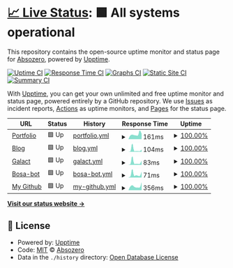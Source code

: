 # [📈 Live Status](https://absozero.github.io/uptime): <!--live status--> **🟩 All systems operational**

This repository contains the open-source uptime monitor and status page for [Absozero](https://linktr.ee/Absozero), powered by [Upptime](https://github.com/upptime/upptime).

[![Uptime CI](https://github.com/absozero/uptime/workflows/Uptime%20CI/badge.svg)](https://github.com/absozero/uptime/actions?query=workflow%3A%22Uptime+CI%22)
[![Response Time CI](https://github.com/absozero/uptime/workflows/Response%20Time%20CI/badge.svg)](https://github.com/absozero/uptime/actions?query=workflow%3A%22Response+Time+CI%22)
[![Graphs CI](https://github.com/absozero/uptime/workflows/Graphs%20CI/badge.svg)](https://github.com/absozero/uptime/actions?query=workflow%3A%22Graphs+CI%22)
[![Static Site CI](https://github.com/absozero/uptime/workflows/Static%20Site%20CI/badge.svg)](https://github.com/absozero/uptime/actions?query=workflow%3A%22Static+Site+CI%22)
[![Summary CI](https://github.com/absozero/uptime/workflows/Summary%20CI/badge.svg)](https://github.com/absozero/uptime/actions?query=workflow%3A%22Summary+CI%22)

With [Upptime](https://upptime.js.org), you can get your own unlimited and free uptime monitor and status page, powered entirely by a GitHub repository. We use [Issues](https://github.com/absozero/uptime/issues) as incident reports, [Actions](https://github.com/absozero/uptime/actions) as uptime monitors, and [Pages](https://absozero.github.io/uptime) for the status page.

<!--start: status pages-->
<!-- This summary is generated by Upptime (https://github.com/upptime/upptime) -->
<!-- Do not edit this manually, your changes will be overwritten -->
<!-- prettier-ignore -->
| URL | Status | History | Response Time | Uptime |
| --- | ------ | ------- | ------------- | ------ |
| <img alt="" src="https://icons.duckduckgo.com/ip3/absozero.github.io.ico" height="13"> [Portfolio](https://absozero.github.io) | 🟩 Up | [portfolio.yml](https://github.com/absozero/uptime/commits/HEAD/history/portfolio.yml) | <details><summary><img alt="Response time graph" src="./graphs/portfolio/response-time-week.png" height="20"> 161ms</summary><br><a href="https://absozero.github.io/uptime/history/portfolio"><img alt="Response time 102" src="https://img.shields.io/endpoint?url=https%3A%2F%2Fraw.githubusercontent.com%2Fabsozero%2Fuptime%2FHEAD%2Fapi%2Fportfolio%2Fresponse-time.json"></a><br><a href="https://absozero.github.io/uptime/history/portfolio"><img alt="24-hour response time 182" src="https://img.shields.io/endpoint?url=https%3A%2F%2Fraw.githubusercontent.com%2Fabsozero%2Fuptime%2FHEAD%2Fapi%2Fportfolio%2Fresponse-time-day.json"></a><br><a href="https://absozero.github.io/uptime/history/portfolio"><img alt="7-day response time 161" src="https://img.shields.io/endpoint?url=https%3A%2F%2Fraw.githubusercontent.com%2Fabsozero%2Fuptime%2FHEAD%2Fapi%2Fportfolio%2Fresponse-time-week.json"></a><br><a href="https://absozero.github.io/uptime/history/portfolio"><img alt="30-day response time 117" src="https://img.shields.io/endpoint?url=https%3A%2F%2Fraw.githubusercontent.com%2Fabsozero%2Fuptime%2FHEAD%2Fapi%2Fportfolio%2Fresponse-time-month.json"></a><br><a href="https://absozero.github.io/uptime/history/portfolio"><img alt="1-year response time 105" src="https://img.shields.io/endpoint?url=https%3A%2F%2Fraw.githubusercontent.com%2Fabsozero%2Fuptime%2FHEAD%2Fapi%2Fportfolio%2Fresponse-time-year.json"></a></details> | <details><summary><a href="https://absozero.github.io/uptime/history/portfolio">100.00%</a></summary><a href="https://absozero.github.io/uptime/history/portfolio"><img alt="All-time uptime 96.45%" src="https://img.shields.io/endpoint?url=https%3A%2F%2Fraw.githubusercontent.com%2Fabsozero%2Fuptime%2FHEAD%2Fapi%2Fportfolio%2Fuptime.json"></a><br><a href="https://absozero.github.io/uptime/history/portfolio"><img alt="24-hour uptime 100.00%" src="https://img.shields.io/endpoint?url=https%3A%2F%2Fraw.githubusercontent.com%2Fabsozero%2Fuptime%2FHEAD%2Fapi%2Fportfolio%2Fuptime-day.json"></a><br><a href="https://absozero.github.io/uptime/history/portfolio"><img alt="7-day uptime 100.00%" src="https://img.shields.io/endpoint?url=https%3A%2F%2Fraw.githubusercontent.com%2Fabsozero%2Fuptime%2FHEAD%2Fapi%2Fportfolio%2Fuptime-week.json"></a><br><a href="https://absozero.github.io/uptime/history/portfolio"><img alt="30-day uptime 100.00%" src="https://img.shields.io/endpoint?url=https%3A%2F%2Fraw.githubusercontent.com%2Fabsozero%2Fuptime%2FHEAD%2Fapi%2Fportfolio%2Fuptime-month.json"></a><br><a href="https://absozero.github.io/uptime/history/portfolio"><img alt="1-year uptime 100.00%" src="https://img.shields.io/endpoint?url=https%3A%2F%2Fraw.githubusercontent.com%2Fabsozero%2Fuptime%2FHEAD%2Fapi%2Fportfolio%2Fuptime-year.json"></a></details>
| <img alt="" src="https://icons.duckduckgo.com/ip3/absozero.github.io.ico" height="13"> [Blog](https://absozero.github.io/blog) | 🟩 Up | [blog.yml](https://github.com/absozero/uptime/commits/HEAD/history/blog.yml) | <details><summary><img alt="Response time graph" src="./graphs/blog/response-time-week.png" height="20"> 104ms</summary><br><a href="https://absozero.github.io/uptime/history/blog"><img alt="Response time 86" src="https://img.shields.io/endpoint?url=https%3A%2F%2Fraw.githubusercontent.com%2Fabsozero%2Fuptime%2FHEAD%2Fapi%2Fblog%2Fresponse-time.json"></a><br><a href="https://absozero.github.io/uptime/history/blog"><img alt="24-hour response time 119" src="https://img.shields.io/endpoint?url=https%3A%2F%2Fraw.githubusercontent.com%2Fabsozero%2Fuptime%2FHEAD%2Fapi%2Fblog%2Fresponse-time-day.json"></a><br><a href="https://absozero.github.io/uptime/history/blog"><img alt="7-day response time 104" src="https://img.shields.io/endpoint?url=https%3A%2F%2Fraw.githubusercontent.com%2Fabsozero%2Fuptime%2FHEAD%2Fapi%2Fblog%2Fresponse-time-week.json"></a><br><a href="https://absozero.github.io/uptime/history/blog"><img alt="30-day response time 89" src="https://img.shields.io/endpoint?url=https%3A%2F%2Fraw.githubusercontent.com%2Fabsozero%2Fuptime%2FHEAD%2Fapi%2Fblog%2Fresponse-time-month.json"></a><br><a href="https://absozero.github.io/uptime/history/blog"><img alt="1-year response time 88" src="https://img.shields.io/endpoint?url=https%3A%2F%2Fraw.githubusercontent.com%2Fabsozero%2Fuptime%2FHEAD%2Fapi%2Fblog%2Fresponse-time-year.json"></a></details> | <details><summary><a href="https://absozero.github.io/uptime/history/blog">100.00%</a></summary><a href="https://absozero.github.io/uptime/history/blog"><img alt="All-time uptime 99.96%" src="https://img.shields.io/endpoint?url=https%3A%2F%2Fraw.githubusercontent.com%2Fabsozero%2Fuptime%2FHEAD%2Fapi%2Fblog%2Fuptime.json"></a><br><a href="https://absozero.github.io/uptime/history/blog"><img alt="24-hour uptime 100.00%" src="https://img.shields.io/endpoint?url=https%3A%2F%2Fraw.githubusercontent.com%2Fabsozero%2Fuptime%2FHEAD%2Fapi%2Fblog%2Fuptime-day.json"></a><br><a href="https://absozero.github.io/uptime/history/blog"><img alt="7-day uptime 100.00%" src="https://img.shields.io/endpoint?url=https%3A%2F%2Fraw.githubusercontent.com%2Fabsozero%2Fuptime%2FHEAD%2Fapi%2Fblog%2Fuptime-week.json"></a><br><a href="https://absozero.github.io/uptime/history/blog"><img alt="30-day uptime 100.00%" src="https://img.shields.io/endpoint?url=https%3A%2F%2Fraw.githubusercontent.com%2Fabsozero%2Fuptime%2FHEAD%2Fapi%2Fblog%2Fuptime-month.json"></a><br><a href="https://absozero.github.io/uptime/history/blog"><img alt="1-year uptime 100.00%" src="https://img.shields.io/endpoint?url=https%3A%2F%2Fraw.githubusercontent.com%2Fabsozero%2Fuptime%2FHEAD%2Fapi%2Fblog%2Fuptime-year.json"></a></details>
| <img alt="" src="https://icons.duckduckgo.com/ip3/absozero.github.io.ico" height="13"> [Galact](https://absozero.github.io/galact) | 🟩 Up | [galact.yml](https://github.com/absozero/uptime/commits/HEAD/history/galact.yml) | <details><summary><img alt="Response time graph" src="./graphs/galact/response-time-week.png" height="20"> 83ms</summary><br><a href="https://absozero.github.io/uptime/history/galact"><img alt="Response time 86" src="https://img.shields.io/endpoint?url=https%3A%2F%2Fraw.githubusercontent.com%2Fabsozero%2Fuptime%2FHEAD%2Fapi%2Fgalact%2Fresponse-time.json"></a><br><a href="https://absozero.github.io/uptime/history/galact"><img alt="24-hour response time 135" src="https://img.shields.io/endpoint?url=https%3A%2F%2Fraw.githubusercontent.com%2Fabsozero%2Fuptime%2FHEAD%2Fapi%2Fgalact%2Fresponse-time-day.json"></a><br><a href="https://absozero.github.io/uptime/history/galact"><img alt="7-day response time 83" src="https://img.shields.io/endpoint?url=https%3A%2F%2Fraw.githubusercontent.com%2Fabsozero%2Fuptime%2FHEAD%2Fapi%2Fgalact%2Fresponse-time-week.json"></a><br><a href="https://absozero.github.io/uptime/history/galact"><img alt="30-day response time 82" src="https://img.shields.io/endpoint?url=https%3A%2F%2Fraw.githubusercontent.com%2Fabsozero%2Fuptime%2FHEAD%2Fapi%2Fgalact%2Fresponse-time-month.json"></a><br><a href="https://absozero.github.io/uptime/history/galact"><img alt="1-year response time 88" src="https://img.shields.io/endpoint?url=https%3A%2F%2Fraw.githubusercontent.com%2Fabsozero%2Fuptime%2FHEAD%2Fapi%2Fgalact%2Fresponse-time-year.json"></a></details> | <details><summary><a href="https://absozero.github.io/uptime/history/galact">100.00%</a></summary><a href="https://absozero.github.io/uptime/history/galact"><img alt="All-time uptime 100.00%" src="https://img.shields.io/endpoint?url=https%3A%2F%2Fraw.githubusercontent.com%2Fabsozero%2Fuptime%2FHEAD%2Fapi%2Fgalact%2Fuptime.json"></a><br><a href="https://absozero.github.io/uptime/history/galact"><img alt="24-hour uptime 100.00%" src="https://img.shields.io/endpoint?url=https%3A%2F%2Fraw.githubusercontent.com%2Fabsozero%2Fuptime%2FHEAD%2Fapi%2Fgalact%2Fuptime-day.json"></a><br><a href="https://absozero.github.io/uptime/history/galact"><img alt="7-day uptime 100.00%" src="https://img.shields.io/endpoint?url=https%3A%2F%2Fraw.githubusercontent.com%2Fabsozero%2Fuptime%2FHEAD%2Fapi%2Fgalact%2Fuptime-week.json"></a><br><a href="https://absozero.github.io/uptime/history/galact"><img alt="30-day uptime 100.00%" src="https://img.shields.io/endpoint?url=https%3A%2F%2Fraw.githubusercontent.com%2Fabsozero%2Fuptime%2FHEAD%2Fapi%2Fgalact%2Fuptime-month.json"></a><br><a href="https://absozero.github.io/uptime/history/galact"><img alt="1-year uptime 100.00%" src="https://img.shields.io/endpoint?url=https%3A%2F%2Fraw.githubusercontent.com%2Fabsozero%2Fuptime%2FHEAD%2Fapi%2Fgalact%2Fuptime-year.json"></a></details>
| <img alt="" src="https://icons.duckduckgo.com/ip3/absozero.github.io.ico" height="13"> [Bosa-bot](https://absozero.github.io/bosa-bot) | 🟩 Up | [bosa-bot.yml](https://github.com/absozero/uptime/commits/HEAD/history/bosa-bot.yml) | <details><summary><img alt="Response time graph" src="./graphs/bosa-bot/response-time-week.png" height="20"> 71ms</summary><br><a href="https://absozero.github.io/uptime/history/bosa-bot"><img alt="Response time 87" src="https://img.shields.io/endpoint?url=https%3A%2F%2Fraw.githubusercontent.com%2Fabsozero%2Fuptime%2FHEAD%2Fapi%2Fbosa-bot%2Fresponse-time.json"></a><br><a href="https://absozero.github.io/uptime/history/bosa-bot"><img alt="24-hour response time 128" src="https://img.shields.io/endpoint?url=https%3A%2F%2Fraw.githubusercontent.com%2Fabsozero%2Fuptime%2FHEAD%2Fapi%2Fbosa-bot%2Fresponse-time-day.json"></a><br><a href="https://absozero.github.io/uptime/history/bosa-bot"><img alt="7-day response time 71" src="https://img.shields.io/endpoint?url=https%3A%2F%2Fraw.githubusercontent.com%2Fabsozero%2Fuptime%2FHEAD%2Fapi%2Fbosa-bot%2Fresponse-time-week.json"></a><br><a href="https://absozero.github.io/uptime/history/bosa-bot"><img alt="30-day response time 79" src="https://img.shields.io/endpoint?url=https%3A%2F%2Fraw.githubusercontent.com%2Fabsozero%2Fuptime%2FHEAD%2Fapi%2Fbosa-bot%2Fresponse-time-month.json"></a><br><a href="https://absozero.github.io/uptime/history/bosa-bot"><img alt="1-year response time 89" src="https://img.shields.io/endpoint?url=https%3A%2F%2Fraw.githubusercontent.com%2Fabsozero%2Fuptime%2FHEAD%2Fapi%2Fbosa-bot%2Fresponse-time-year.json"></a></details> | <details><summary><a href="https://absozero.github.io/uptime/history/bosa-bot">100.00%</a></summary><a href="https://absozero.github.io/uptime/history/bosa-bot"><img alt="All-time uptime 100.00%" src="https://img.shields.io/endpoint?url=https%3A%2F%2Fraw.githubusercontent.com%2Fabsozero%2Fuptime%2FHEAD%2Fapi%2Fbosa-bot%2Fuptime.json"></a><br><a href="https://absozero.github.io/uptime/history/bosa-bot"><img alt="24-hour uptime 100.00%" src="https://img.shields.io/endpoint?url=https%3A%2F%2Fraw.githubusercontent.com%2Fabsozero%2Fuptime%2FHEAD%2Fapi%2Fbosa-bot%2Fuptime-day.json"></a><br><a href="https://absozero.github.io/uptime/history/bosa-bot"><img alt="7-day uptime 100.00%" src="https://img.shields.io/endpoint?url=https%3A%2F%2Fraw.githubusercontent.com%2Fabsozero%2Fuptime%2FHEAD%2Fapi%2Fbosa-bot%2Fuptime-week.json"></a><br><a href="https://absozero.github.io/uptime/history/bosa-bot"><img alt="30-day uptime 100.00%" src="https://img.shields.io/endpoint?url=https%3A%2F%2Fraw.githubusercontent.com%2Fabsozero%2Fuptime%2FHEAD%2Fapi%2Fbosa-bot%2Fuptime-month.json"></a><br><a href="https://absozero.github.io/uptime/history/bosa-bot"><img alt="1-year uptime 100.00%" src="https://img.shields.io/endpoint?url=https%3A%2F%2Fraw.githubusercontent.com%2Fabsozero%2Fuptime%2FHEAD%2Fapi%2Fbosa-bot%2Fuptime-year.json"></a></details>
| <img alt="" src="https://icons.duckduckgo.com/ip3/github.com.ico" height="13"> [My Github](https://github.com/absozero) | 🟩 Up | [my-github.yml](https://github.com/absozero/uptime/commits/HEAD/history/my-github.yml) | <details><summary><img alt="Response time graph" src="./graphs/my-github/response-time-week.png" height="20"> 356ms</summary><br><a href="https://absozero.github.io/uptime/history/my-github"><img alt="Response time 427" src="https://img.shields.io/endpoint?url=https%3A%2F%2Fraw.githubusercontent.com%2Fabsozero%2Fuptime%2FHEAD%2Fapi%2Fmy-github%2Fresponse-time.json"></a><br><a href="https://absozero.github.io/uptime/history/my-github"><img alt="24-hour response time 704" src="https://img.shields.io/endpoint?url=https%3A%2F%2Fraw.githubusercontent.com%2Fabsozero%2Fuptime%2FHEAD%2Fapi%2Fmy-github%2Fresponse-time-day.json"></a><br><a href="https://absozero.github.io/uptime/history/my-github"><img alt="7-day response time 356" src="https://img.shields.io/endpoint?url=https%3A%2F%2Fraw.githubusercontent.com%2Fabsozero%2Fuptime%2FHEAD%2Fapi%2Fmy-github%2Fresponse-time-week.json"></a><br><a href="https://absozero.github.io/uptime/history/my-github"><img alt="30-day response time 381" src="https://img.shields.io/endpoint?url=https%3A%2F%2Fraw.githubusercontent.com%2Fabsozero%2Fuptime%2FHEAD%2Fapi%2Fmy-github%2Fresponse-time-month.json"></a><br><a href="https://absozero.github.io/uptime/history/my-github"><img alt="1-year response time 389" src="https://img.shields.io/endpoint?url=https%3A%2F%2Fraw.githubusercontent.com%2Fabsozero%2Fuptime%2FHEAD%2Fapi%2Fmy-github%2Fresponse-time-year.json"></a></details> | <details><summary><a href="https://absozero.github.io/uptime/history/my-github">100.00%</a></summary><a href="https://absozero.github.io/uptime/history/my-github"><img alt="All-time uptime 99.99%" src="https://img.shields.io/endpoint?url=https%3A%2F%2Fraw.githubusercontent.com%2Fabsozero%2Fuptime%2FHEAD%2Fapi%2Fmy-github%2Fuptime.json"></a><br><a href="https://absozero.github.io/uptime/history/my-github"><img alt="24-hour uptime 100.00%" src="https://img.shields.io/endpoint?url=https%3A%2F%2Fraw.githubusercontent.com%2Fabsozero%2Fuptime%2FHEAD%2Fapi%2Fmy-github%2Fuptime-day.json"></a><br><a href="https://absozero.github.io/uptime/history/my-github"><img alt="7-day uptime 100.00%" src="https://img.shields.io/endpoint?url=https%3A%2F%2Fraw.githubusercontent.com%2Fabsozero%2Fuptime%2FHEAD%2Fapi%2Fmy-github%2Fuptime-week.json"></a><br><a href="https://absozero.github.io/uptime/history/my-github"><img alt="30-day uptime 100.00%" src="https://img.shields.io/endpoint?url=https%3A%2F%2Fraw.githubusercontent.com%2Fabsozero%2Fuptime%2FHEAD%2Fapi%2Fmy-github%2Fuptime-month.json"></a><br><a href="https://absozero.github.io/uptime/history/my-github"><img alt="1-year uptime 100.00%" src="https://img.shields.io/endpoint?url=https%3A%2F%2Fraw.githubusercontent.com%2Fabsozero%2Fuptime%2FHEAD%2Fapi%2Fmy-github%2Fuptime-year.json"></a></details>

<!--end: status pages-->

[**Visit our status website →**](https://absozero.github.io/uptime)

## 📄 License

- Powered by: [Upptime](https://github.com/upptime/upptime)
- Code: [MIT](./LICENSE) © [Absozero](https://linktr.ee/Absozero)
- Data in the `./history` directory: [Open Database License](https://opendatacommons.org/licenses/odbl/1-0/)
